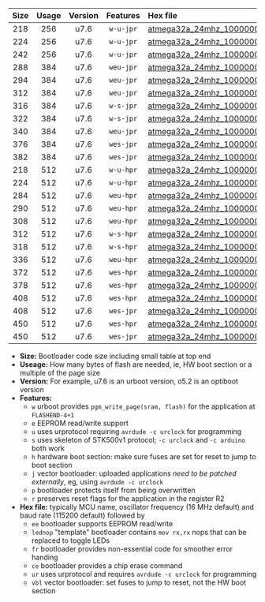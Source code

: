 |Size|Usage|Version|Features|Hex file|
|:-:|:-:|:-:|:-:|:--|
|218|256|u7.6|`w-u-jpr`|[atmega32a_24mhz_1000000bps_ur_vbl.hex](https://raw.githubusercontent.com/stefanrueger/urboot/main/atmega32a_24mhz_1000000bps_ur_vbl.hex)|
|224|256|u7.6|`w-u-jpr`|[atmega32a_24mhz_1000000bps_lednop_ur_vbl.hex](https://raw.githubusercontent.com/stefanrueger/urboot/main/atmega32a_24mhz_1000000bps_lednop_ur_vbl.hex)|
|242|256|u7.6|`w-u-jpr`|[atmega32a_24mhz_1000000bps_lednop_fr_ur_vbl.hex](https://raw.githubusercontent.com/stefanrueger/urboot/main/atmega32a_24mhz_1000000bps_lednop_fr_ur_vbl.hex)|
|288|384|u7.6|`weu-jpr`|[atmega32a_24mhz_1000000bps_ee_ur_vbl.hex](https://raw.githubusercontent.com/stefanrueger/urboot/main/atmega32a_24mhz_1000000bps_ee_ur_vbl.hex)|
|294|384|u7.6|`weu-jpr`|[atmega32a_24mhz_1000000bps_ee_lednop_ur_vbl.hex](https://raw.githubusercontent.com/stefanrueger/urboot/main/atmega32a_24mhz_1000000bps_ee_lednop_ur_vbl.hex)|
|312|384|u7.6|`weu-jpr`|[atmega32a_24mhz_1000000bps_ee_lednop_fr_ur_vbl.hex](https://raw.githubusercontent.com/stefanrueger/urboot/main/atmega32a_24mhz_1000000bps_ee_lednop_fr_ur_vbl.hex)|
|316|384|u7.6|`w-s-jpr`|[atmega32a_24mhz_1000000bps_vbl.hex](https://raw.githubusercontent.com/stefanrueger/urboot/main/atmega32a_24mhz_1000000bps_vbl.hex)|
|322|384|u7.6|`w-s-jpr`|[atmega32a_24mhz_1000000bps_lednop_vbl.hex](https://raw.githubusercontent.com/stefanrueger/urboot/main/atmega32a_24mhz_1000000bps_lednop_vbl.hex)|
|340|384|u7.6|`weu-jpr`|[atmega32a_24mhz_1000000bps_ee_lednop_fr_ce_ur_vbl.hex](https://raw.githubusercontent.com/stefanrueger/urboot/main/atmega32a_24mhz_1000000bps_ee_lednop_fr_ce_ur_vbl.hex)|
|376|384|u7.6|`wes-jpr`|[atmega32a_24mhz_1000000bps_ee_vbl.hex](https://raw.githubusercontent.com/stefanrueger/urboot/main/atmega32a_24mhz_1000000bps_ee_vbl.hex)|
|382|384|u7.6|`wes-jpr`|[atmega32a_24mhz_1000000bps_ee_lednop_vbl.hex](https://raw.githubusercontent.com/stefanrueger/urboot/main/atmega32a_24mhz_1000000bps_ee_lednop_vbl.hex)|
|218|512|u7.6|`w-u-hpr`|[atmega32a_24mhz_1000000bps_ur.hex](https://raw.githubusercontent.com/stefanrueger/urboot/main/atmega32a_24mhz_1000000bps_ur.hex)|
|224|512|u7.6|`w-u-hpr`|[atmega32a_24mhz_1000000bps_lednop_ur.hex](https://raw.githubusercontent.com/stefanrueger/urboot/main/atmega32a_24mhz_1000000bps_lednop_ur.hex)|
|284|512|u7.6|`weu-hpr`|[atmega32a_24mhz_1000000bps_ee_ur.hex](https://raw.githubusercontent.com/stefanrueger/urboot/main/atmega32a_24mhz_1000000bps_ee_ur.hex)|
|290|512|u7.6|`weu-hpr`|[atmega32a_24mhz_1000000bps_ee_lednop_ur.hex](https://raw.githubusercontent.com/stefanrueger/urboot/main/atmega32a_24mhz_1000000bps_ee_lednop_ur.hex)|
|308|512|u7.6|`weu-hpr`|[atmega32a_24mhz_1000000bps_ee_lednop_fr_ur.hex](https://raw.githubusercontent.com/stefanrueger/urboot/main/atmega32a_24mhz_1000000bps_ee_lednop_fr_ur.hex)|
|312|512|u7.6|`w-s-hpr`|[atmega32a_24mhz_1000000bps.hex](https://raw.githubusercontent.com/stefanrueger/urboot/main/atmega32a_24mhz_1000000bps.hex)|
|318|512|u7.6|`w-s-hpr`|[atmega32a_24mhz_1000000bps_lednop.hex](https://raw.githubusercontent.com/stefanrueger/urboot/main/atmega32a_24mhz_1000000bps_lednop.hex)|
|336|512|u7.6|`weu-hpr`|[atmega32a_24mhz_1000000bps_ee_lednop_fr_ce_ur.hex](https://raw.githubusercontent.com/stefanrueger/urboot/main/atmega32a_24mhz_1000000bps_ee_lednop_fr_ce_ur.hex)|
|372|512|u7.6|`wes-hpr`|[atmega32a_24mhz_1000000bps_ee.hex](https://raw.githubusercontent.com/stefanrueger/urboot/main/atmega32a_24mhz_1000000bps_ee.hex)|
|378|512|u7.6|`wes-hpr`|[atmega32a_24mhz_1000000bps_ee_lednop.hex](https://raw.githubusercontent.com/stefanrueger/urboot/main/atmega32a_24mhz_1000000bps_ee_lednop.hex)|
|408|512|u7.6|`wes-hpr`|[atmega32a_24mhz_1000000bps_ee_lednop_fr.hex](https://raw.githubusercontent.com/stefanrueger/urboot/main/atmega32a_24mhz_1000000bps_ee_lednop_fr.hex)|
|408|512|u7.6|`wes-jpr`|[atmega32a_24mhz_1000000bps_ee_lednop_fr_vbl.hex](https://raw.githubusercontent.com/stefanrueger/urboot/main/atmega32a_24mhz_1000000bps_ee_lednop_fr_vbl.hex)|
|450|512|u7.6|`wes-hpr`|[atmega32a_24mhz_1000000bps_ee_lednop_fr_ce.hex](https://raw.githubusercontent.com/stefanrueger/urboot/main/atmega32a_24mhz_1000000bps_ee_lednop_fr_ce.hex)|
|450|512|u7.6|`wes-jpr`|[atmega32a_24mhz_1000000bps_ee_lednop_fr_ce_vbl.hex](https://raw.githubusercontent.com/stefanrueger/urboot/main/atmega32a_24mhz_1000000bps_ee_lednop_fr_ce_vbl.hex)|

- **Size:** Bootloader code size including small table at top end
- **Useage:** How many bytes of flash are needed, ie, HW boot section or a multiple of the page size
- **Version:** For example, u7.6 is an urboot version, o5.2 is an optiboot version
- **Features:**
  + `w` urboot provides `pgm_write_page(sram, flash)` for the application at `FLASHEND-4+1`
  + `e` EEPROM read/write support
  + `u` uses urprotocol requiring `avrdude -c urclock` for programming
  + `s` uses skeleton of STK500v1 protocol; `-c urclock` and `-c arduino` both work
  + `h` hardware boot section: make sure fuses are set for reset to jump to boot section
  + `j` vector bootloader: uploaded applications *need to be patched externally*, eg, using `avrdude -c urclock`
  + `p` bootloader protects itself from being overwritten
  + `r` preserves reset flags for the application in the register R2
- **Hex file:** typically MCU name, oscillator frequency (16 MHz default) and baud rate (115200 default) followed by
  + `ee` bootloader supports EEPROM read/write
  + `lednop` "template" bootloader contains `mov rx,rx` nops that can be replaced to toggle LEDs
  + `fr` bootloader provides non-essential code for smoother error handing
  + `ce` bootloader provides a chip erase command
  + `ur` uses urprotocol and requires `avrdude -c urclock` for programming
  + `vbl` vector bootloader: set fuses to jump to reset, not the HW boot section
